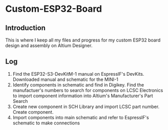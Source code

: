 # Custom-ESP32-Board

## Introduction
This is where I keep all my files and progress for my custom ESP32 board design and assembly on Altium Designer. 

## Log
1. Find the ESP32-S3-DevKitM-1 manual on EspressIF's DevKits. Downloaded manual and schematic for the MINI-1
2. Identify components in schematic and find in Digikey. Find the manufactuer's numbers to search for components on LCSC Electronics to import component information into Altium's Manufacturer's Part Search
3. Create new component in SCH Library and import LCSC part number. Create component.
4. Import components into main schematic and refer to EspressIF's schematic to make connections
